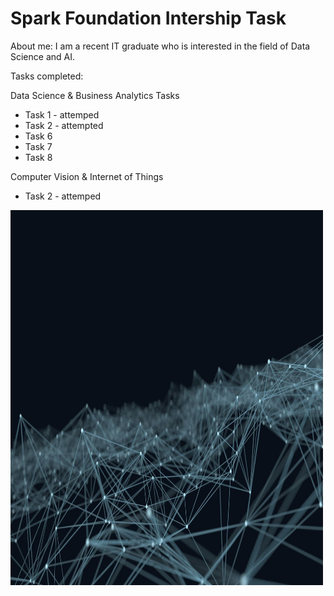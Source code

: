 # Spark Foundation Intership Task

About me:
I am a recent IT graduate who is interested in the field of Data Science and AI.

Tasks completed:

Data Science & Business Analytics Tasks
* Task 1 - attemped
* Task 2 - attempted
* Task 6
* Task 7
* Task 8

Computer Vision & Internet of Things
* Task 2 - attemped

<img src="NNs.jpg" alt="Neural Nets" width="500" height="600">